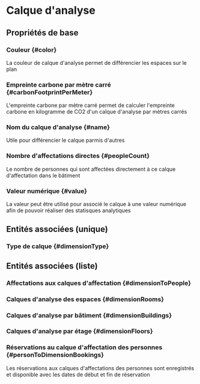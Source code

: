 # Calque d'analyse
<!--- THIS FILE IS GENERATED PLEASE DO NOT EDIT IT DIRECTLY --->



## Propriétés de base

### Couleur {#color}
        
La couleur de calque d'analyse permet de différencier les espaces sur le plan
### Empreinte carbone par mètre carré {#carbonFootprintPerMeter}
        
L'empreinte carbone par mètre carré permet de calculer l'empreinte carbone en kilogramme de CO2 d'un calque d'analyse par mètres carrés
### Nom du calque d'analyse {#name}
        
Utile pour différencier le calque parmis d'autres
### Nombre d'affectations directes {#peopleCount}
        
Le nombre de personnes qui sont affectées directement à ce calque d'affectation dans le bâtiment
### Valeur numérique {#value}
        
La valeur peut être utilisé pour associé le calque à une valeur numérique afin de pouvoir réaliser des statisques analytiques

## Entités associées (unique)

### Type de calque {#dimensionType}
        


## Entités associées (liste)

### Affectations aux calques d'affectation {#dimensionToPeople}
        

### Calques d'analyse des espaces {#dimensionRooms}
        

### Calques d'analyse par bâtiment {#dimensionBuildings}
        

### Calques d'analyse par étage {#dimensionFloors}
        

### Réservations au calque d'affectation des personnes {#personToDimensionBookings}
        
Les réservations aux calques d'affectations des personnes sont enregistrés et disponible avec les dates de début et fin de réservation



